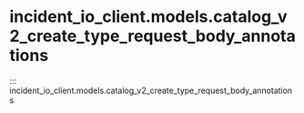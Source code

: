 # incident_io_client.models.catalog_v2_create_type_request_body_annotations

::: incident_io_client.models.catalog_v2_create_type_request_body_annotations
